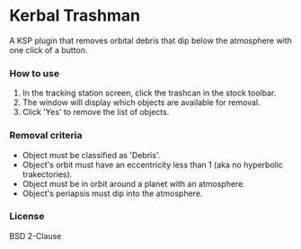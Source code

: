 # Kerbal Trashman
A KSP plugin that removes orbital debris that dip below the atmosphere with one click of a button.

### How to use
1. In the tracking station screen, click the trashcan in the stock toolbar.
2. The window will display which objects are available for removal.
3. Click 'Yes' to remove the list of objects.

### Removal criteria
* Object must be classified as 'Debris'.
* Object's orbit must have an eccentricity less than 1 (aka no hyperbolic trakectories).
* Object must be in orbit around a planet with an atmosphere.
* Object's periapsis must dip into the atmosphere.

### License
BSD 2-Clause
